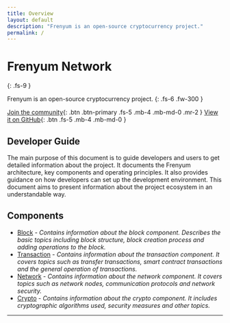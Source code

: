 ```yaml
---
title: Overview
layout: default
description: "Frenyum is an open-source cryptocurrency project." 
permalink: /
---
```

# Frenyum Network
{: .fs-9 }

Frenyum is an open-source cryptocurrency project.
{: .fs-6 .fw-300 }

[Join the community](https://discord.gg/XkncSrKrrS){: .btn .btn-primary .fs-5 .mb-4 .mb-md-0 .mr-2 }
[View it on GitHub](https://github.com/Frenyum-Network/frenyum-node){: .btn .fs-5 .mb-4 .mb-md-0 }

## Developer Guide
The main purpose of this document is to guide developers and users to get detailed information about the project. It documents the Frenyum architecture, key components and operating principles. It also provides guidance on how developers can set up the development environment. This document aims to present information about the project ecosystem in an understandable way.

## Components
* [Block](/Components/block.md) - *Contains information about the block component. Describes the basic topics including block structure, block creation process and adding operations to the block.*
* [Transaction](/Components/transaction.md) - *Contains information about the transaction component. It covers topics such as transfer transactions, smart contract transactions and the general operation of transactions.*
* [Network](/Components/network.md) - *Contains information about the network component. It covers topics such as network nodes, communication protocols and network security.*
* [Crypto](/Components/crypto.md) - *Contains information about the crypto component. It includes cryptographic algorithms used, security measures and other topics.*
----
